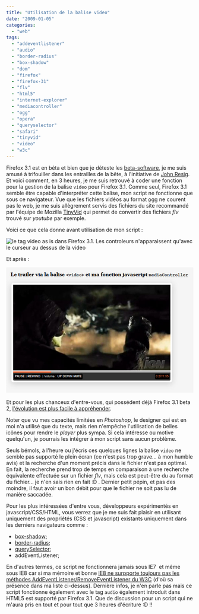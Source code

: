 ```yaml
---
title: "Utilisation de la balise video"
date: "2009-01-05"
categories: 
  - "web"
tags: 
  - "addeventlistener"
  - "audio"
  - "border-radius"
  - "box-shadow"
  - "dom"
  - "firefox"
  - "firefox-31"
  - "flv"
  - "html5"
  - "internet-explorer"
  - "mediacontroller"
  - "ogg"
  - "opera"
  - "queryselector"
  - "safari"
  - "tinyvid"
  - "video"
  - "w3c"
---
```


Firefox 3.1 est en béta et bien que je déteste les [beta-software](http://nyams.planbweb.com/blog/2008/04/22/yen-a-marre-des-beta/ "J'aime pas les softs en beta"), je me suis amusé à trifouiller dans les entrailles de la bête, à l'initiative de [John Resig](http://ejohn.org/blog/a-web-developers-responsibility/ "Pourquoi John Resig est pour que l'on teste les navigateurs en béta"). Et voici comment, en 3 heures, je me suis retrouvé à coder une fonction pour la gestion de la balise `video` pour Firefox 3.1. Comme seul, Firefox 3.1 semble être capable d'interpréter cette balise, mon script ne fonctionne que sous ce navigateur. Vue que les fichiers vidéos au format [ogg](http://fr.wikipedia.org/wiki/Ogg "Le format Ogg") ne courent pas le web, je me suis allègrement servis des fichiers du site recommandé par l'équipe de Mozilla [TinyVid](http://www.tinyvid.tv/ "Site qui host des milliers de fichiers au format ogg") qui permet de convertir des fichiers _flv_ trouvé sur _youtube_ par exemple.

Voici ce que cela donne avant utilisation de mon script :

![le tag video as is dans Firefox 3.1. Les controleurs n'apparaissent qu'avec le curseur au dessus de la video](images/video-tag.jpg "le tag video as is dans Firefox 3.1. Les controleurs n'apparaissent qu'avec le curseur au dessus de la video")

Et après :

![La même vidéo avec mon script qui ajoute de manière permanente les controlleurs de la vidéo](images/mediacontroller.jpg "La même vidéo avec mon script qui ajoute de manière permanente les controlleurs de la vidéo")

Et pour les plus chanceux d'entre-vous, qui possédent déjà Firefox 3.1 beta 2, [l'évolution est plus facile à appréhender](http://nyams.planbweb.com/test/mediacontroller/ "Utilisation de la fonction mediaController").

Noter que vu mes capacités limitées en _Photoshop_, le designer qui est en moi n'a utilisé que du texte, mais rien n'empêche l'utilisation de belles icônes pour rendre le _player_ plus sympa. Si cela intéresse ou motive quelqu'un, je pourrais les intégrer à mon script sans aucun problème.

Seuls bémols, à l'heure ou j'écris ces quelques lignes la balise `video` ne semble pas supporté le plein écran (ce n'est pas trop grave... à mon humble avis) et la recherche d'un moment précis dans le fichier n'est pas optimal. En fait, la recherche prend trop de temps en comparaison à une recherche équivalente effectuée sur un fichier _flv_, mais cela est peut-être du au format du fichier... je n'en sais rien en fait :D . Dernier petit pépin, et pas des moindre, il faut avoir un bon débit pour que le fichier ne soit pas lu de manière saccadée.

Pour les plus intéressées d'entre vous, développeurs expérimentés en javascript/CSS/HTML, vous verrez que je me suis fait plaisir en utilisant uniquement des propriétés (CSS et javascript) existants uniquement dans les derniers navigateurs comme :

- [box-shadow](http://webkit.org/blog/86/box-shadow/ "L'article sous Webkit pour implémenter la propriété box-shadow");
- [border-radius](http://www.css3.info/preview/rounded-border/ "Comment ajouter des bordures arrondis en fonction du navigateurs");
- [querySelector](http://www.helephant.com/article.aspx?ID=1127 "Le DOM devient plus simple avec querySelector");
- addEventListener;

En d'autres termes, ce script ne fonctionnera jamais sous IE7  et même sous IE8 car si ma mémoire et bonne [IE8 ne surpporte toujours pas les méthodes AddEventListener/RemoveEventListener du W3C](http://css.dzone.com/news/internet-explorer-8-fix-event- "Pourquoi IE 8 ne supportera pas AddEventListener et RemoveEventListener") (d'où sa présence dans ma liste ci-dessus). Dernière infos, je n'en parle pas mais ce script fonctionne également avec le tag `audio` également introduit dans HTML5 est supporté par Firefox 3.1. Que de discussion pour un script qui ne m'aura pris en tout et pour tout que 3 heures d'écriture :D !!
